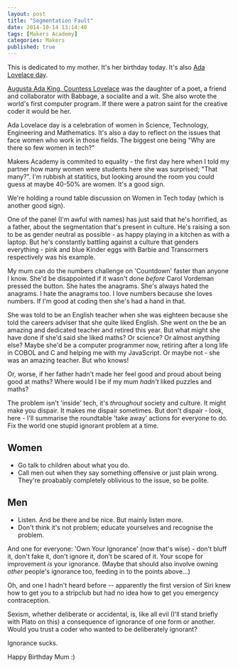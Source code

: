 ```yaml
---
layout: post
title: "Segmentation Fault"
date: 2014-10-14 13:14:40
tags: [Makers Academy]
categories: Makers
published: true
---
```


This is dedicated to my mother. It's her birthday today. It's also [Ada Lovelace
day](http://findingada.com/).

[Augusta Ada King, Countess Lovelace](http://en.wikipedia.org/wiki/Ada_Lovelace)
was the daughter of a poet, a friend and collaborator with Babbage, a socialite
and a wit. She also wrote the world's first computer program. If there were
a patron saint for the creative coder it would be her.

Ada Lovelace day is a celebration of women in Science, Technology, Engineering
and Mathematics. It's also a day to reflect on the issues that face women who
work in those fields. The biggest one being "Why are there so few women in tech?"

Makers Academy is commited to equality - the first day here when I told my
partner how many women were students here she was surprised; "That many?". I'm
rubbish at statitics, but looking around the room you could guess at maybe
40-50% are women. It's a good sign.

We're holding a round table discussion on Women in Tech today (which is another
good sign).

One of the panel (I'm awful with names) has just said that he's horrified, as
a father, about the segmentation that's present in culture. He's raising a son
to be as gender neutral as possible - as happy playing in a kitchen as with
a laptop. But he's constantly battling against a culture that genders everything -
pink and blue Kinder eggs with Barbie and Transormers respectively was his
example.

My mum can do the numbers challenge on 'Countdown' faster than anyone I know.
She'd be disappointed if it wasn't done _before_ Carol Vordeman pressed the
button. She hates the anagrams. She's always hated the anagrams. I hate the anagrams
too. I love numbers because she loves numbers. If I'm good at coding then she's had
a hand in that.

She was told to be an English teacher when she was eighteen because she told the
careers adviser that she quite liked English. She went on the be an amazing and
dedicated teacher and retired this year. But what might she have done if she'd
said she liked maths? Or science? Or almost anything else? Maybe she'd be
a computer programmer now, retiring after a long life in COBOL and C and helping
me with my JavaScript. Or maybe not - she was an amazing teacher. But who knows!

Or, worse, if her father hadn't made her feel good and proud about being good at
maths? Where would I be if my mum _hadn't_ liked puzzles and maths?

The problem isn't 'inside' tech, it's _throughout_ society and culture. It might
make you dispair. It makes me dispair sometimes. But don't dispair - look, here -
I'll summarise the roundtable 'take away' actions for everyone to do. Fix the
world one stupid ignorant problem at a time.

Women
-----

- Go talk to children about what you do.
- Call men out when they say something offensive or just plain wrong. They're
  proabably completely oblivious to the issue, so be polite.

Men
---

- Listen. And be there and be nice. But mainly listen more.
- Don't think it's not problem; educate yourselves and recognise the
  problem.

And one for everyone: 'Own Your Ignorance' (now that's wise) - don't bluff it,
don't fake it, don't ignore it, don't be scared of it. Your scope for
improvement _is_ your ignorance. (Maybe that should also involve owning _other_
people's ignorance too, feeding in to the points above...)

Oh, and one I hadn't heard before -- apparently the first version of Siri knew
how to get you to a stripclub but had no idea how to get you emergency
contraception.

Sexism, whether deliberate or accidental, is, like all evil (I'll stand briefly
with Plato on this) a consequence of ignorance of one form or another. Would you
trust a coder who wanted to be deliberately ignorant?

Ignorance sucks.

Happy Birthday Mum :)

